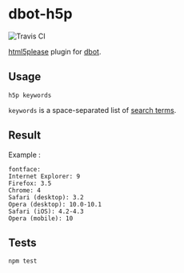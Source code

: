 # dbot-h5p

![Travis CI](https://travis-ci.org/dddware/dbot-h5p.svg)

[html5please](http://html5please.com/) plugin for [dbot](https://github.com/dddware/dbot).

## Usage

```irc
h5p keywords
```

`keywords` is a space-separated list of [search terms](https://github.com/h5bp/html5please-api/blob/master/keywords.json).

## Result

Example :

```irc
fontface:
Internet Explorer: 9
Firefox: 3.5
Chrome: 4
Safari (desktop): 3.2
Opera (desktop): 10.0-10.1
Safari (iOS): 4.2-4.3
Opera (mobile): 10
```

## Tests

```shell
npm test
```
